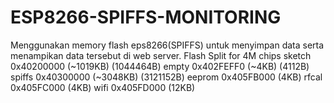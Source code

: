 # ESP8266-SPIFFS-MONITORING
Menggunakan memory flash eps8266(SPIFFS) untuk menyimpan data serta menampikan data tersebut di web server.
Flash Split for 4M chips
sketch 0x40200000 (~1019KB) (1044464B)
empty 0x402FEFF0 (~4KB) (4112B)
spiffs 0x40300000 (~3048KB) (3121152B)
eeprom 0x405FB000 (4KB)
rfcal 0x405FC000 (4KB)
wifi 0x405FD000 (12KB)
